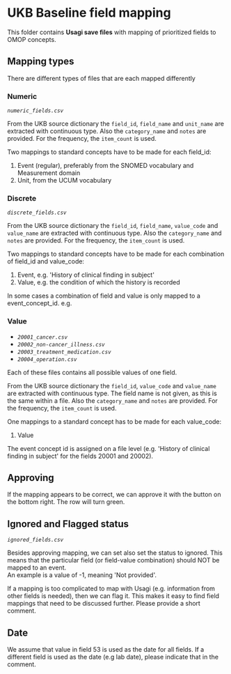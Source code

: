 # UKB Baseline field mapping

This folder contains **Usagi save files** with mapping of prioritized fields to OMOP concepts.

## Mapping types
There are different types of files that are each mapped differently

### Numeric
_`numeric_fields.csv`_

From the UKB source dictionary the `field_id`, `field_name` and `unit_name` are extracted with continuous type.
Also the `category_name` and `notes` are provided. For the frequency, the `item_count` is used.

Two mappings to standard concepts have to be made for each field_id:
 1. Event (regular), preferably from the SNOMED vocabulary and Measurement domain
 2. Unit, from the UCUM vocabulary

### Discrete
_`discrete_fields.csv`_

From the UKB source dictionary the `field_id`, `field_name`, `value_code` and `value_name` are extracted with continuous type.
Also the `category_name` and `notes` are provided. For the frequency, the `item_count` is used.

Two mappings to standard concepts have to be made for each combination of field_id and value_code:
 1. Event, e.g. 'History of clinical finding in subject'
 2. Value, e.g. the condition of which the history is recorded

In some cases a combination of field and value is only mapped to a event_concept_id. e.g. 

### Value

- _`20001_cancer.csv`_ 
- _`20002_non-cancer_illness.csv`_
- _`20003_treatment_medication.csv`_ 
- _`20004_operation.csv`_ 

Each of these files contains all possible values of one field.

From the UKB source dictionary the `field_id`, `value_code` and `value_name` are extracted with continuous type.
The field name is not given, as this is the same within a file.
Also the `category_name` and `notes` are provided. For the frequency, the `item_count` is used.

One mappings to a standard concept has to be made for each value_code:
 1. Value

The event concept id is assigned on a file level (e.g. 'History of clinical finding in subject' for the fields 20001 and 20002).

## Approving
If the mapping appears to be correct, we can approve it with the button on the bottom right.
The row will turn green.

## Ignored and Flagged status
_`ignored_fields.csv`_

Besides approving mapping, we can set also set the status to ignored. 
This means that the particular field (or field-value combination) should NOT be mapped to an event.\
An example is a value of -1, meaning 'Not provided'.

If a mapping is too complicated to map with Usagi (e.g. information from other fields is needed), then we can flag it.
This makes it easy to find field mappings that need to be discussed further.
Please provide a short comment.

## Date
We assume that value in field 53 is used as the date for all fields. 
If a different field is used as the date (e.g lab date), please indicate that in the comment.
